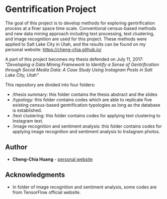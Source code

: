# Gentrification Project

The goal of this project is to develop methods for exploring gentrification process at a finer space time scale. Conventional census-based methods and new data mining approach including text processing, text clustering, and image recognition are used for this project. These methods were applied to Salt Lake City in Utah, and the results can be found on my personal website: https://cheng-chia.github.io/

A part of this project becomes my thesis defended on July 11, 2017:
*"Developing a Data Mining Framework to Identify a Sense of Gentrification through Social Media Data: A Case Study Using Instagram Posts in Salt Lake City, Utah"*


This repository are divided into four folders: 
* /thesis summary: this folder contains the thesis abstract and the slides 
* /typology: this folder contains codes which are able to replicate five existing census-based gentrification typologies as long as the database is established.
* /text clustering: this folder contains codes for applying text clustering to Instagram text.
* /image recognition and sentiment analysis: this folder contains codes for applying image recognition and sentiment analysis to Instagram photos.

## Author

* **Cheng-Chia Huang**  - [personal website](https://cheng-chia.github.io/)


## Acknowledgments

* In folder of image recognition and sentiment analysis, some codes are from TensorFlow official website. 


